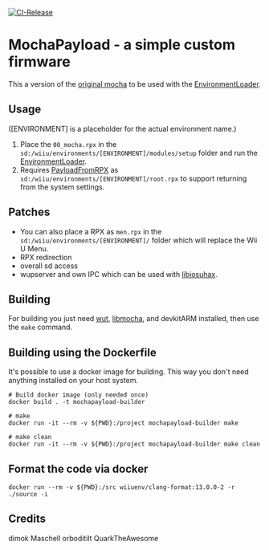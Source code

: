 [![CI-Release](https://github.com/wiiu-env/MochaPayload/actions/workflows/ci.yml/badge.svg)](https://github.com/wiiu-env/MochaPayload/actions/workflows/ci.yml)

# MochaPayload - a simple custom firmware
This a version of the [original mocha](https://github.com/dimok789/mocha) to be used with the [EnvironmentLoader](https://github.com/wiiu-env/EnvironmentLoader).

## Usage
([ENVIRONMENT] is a placeholder for the actual environment name.)
1. Place the `00_mocha.rpx` in the `sd:/wiiu/environments/[ENVIRONMENT]/modules/setup` folder and run the [EnvironmentLoader](https://github.com/wiiu-env/EnvironmentLoader).
2. Requires [PayloadFromRPX](https://github.com/wiiu-env/PayloadFromRPX) as `sd:/wiiu/environments/[ENVIRONMENT]/root.rpx` to support returning from the system settings.

## Patches
- You can also place a RPX as `men.rpx` in the `sd:/wiiu/environments/[ENVIRONMENT]/` folder which will replace the Wii U Menu.
- RPX redirection
- overall sd access
- wupserver and own IPC which can be used with [libiosuhax](https://github.com/wiiu-env/libiosuhax).

## Building

For building you just need [wut](https://github.com/devkitPro/wut/), [libmocha](https://github.com/wiiu-env/libmocha), and devkitARM installed, then use the `make` command.

## Building using the Dockerfile

It's possible to use a docker image for building. This way you don't need anything installed on your host system.

```
# Build docker image (only needed once)
docker build . -t mochapayload-builder

# make 
docker run -it --rm -v ${PWD}:/project mochapayload-builder make

# make clean
docker run -it --rm -v ${PWD}:/project mochapayload-builder make clean
```

## Format the code via docker

`docker run --rm -v ${PWD}:/src wiiuenv/clang-format:13.0.0-2 -r ./source -i`

## Credits
dimok
Maschell
orboditilt
QuarkTheAwesome